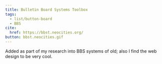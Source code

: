 ```yaml
---
title: Bulletin Board Systems Toolbox
tags:
  - list/button-board
  - BBS
cite:
  href: https://bbst.neocities.org/
button: bbst.neocities.gif
---
```


Added as part of my research into BBS systems of old; also I find the web design to be very cool.
